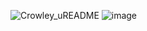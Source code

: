![Crowley_uREADME](https://github.com/user-attachments/assets/dafeb46f-3115-4561-ac22-ec10d5c31464)
![image](https://github.com/user-attachments/assets/8c6d4b6f-78c4-429e-be5b-a4a0e840d352)
